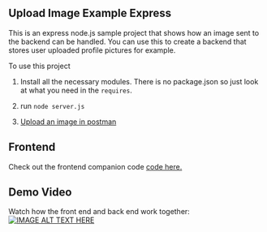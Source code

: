## Upload Image Example Express

This is an express node.js sample project that shows how an image sent to the backend can be handled. You can use this to create a backend that stores user uploaded profile pictures for example.

To use this project

1. Install all the necessary modules. There is no package.json so just look at what you need in the `requires`.

2. run `node server.js`

3. [Upload an image in postman](https://stackoverflow.com/questions/39660074/post-image-data-using-postman#answer-39663104)

## Frontend

Check out the frontend companion code [code here.](https://github.com/DashBarkHuss/react-dropzone-sample)

## Demo Video

Watch how the front end and back end work together:
[![IMAGE ALT TEXT HERE](https://img.youtube.com/vi/_CZtTBHZn0o/0.jpg)](https://www.youtube.com/watch?v=YOUTUBE_VIDEO_ID_HERE)
